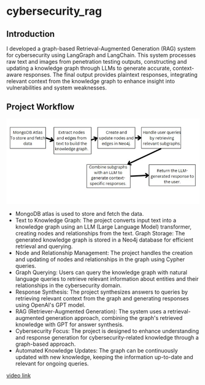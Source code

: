 # cybersecurity_rag

## Introduction
I developed a graph-based Retrieval-Augmented Generation (RAG) system for cybersecurity using LangGraph and LangChain. This system processes raw text and images from penetration testing outputs, constructing and updating a knowledge graph through LLMs to generate accurate, context-aware responses. The final output provides plaintext responses, integrating relevant context from the knowledge graph to enhance insight into vulnerabilities and system weaknesses.

## Project Workflow
![Project Flow](https://github.com/lakshmishreea122003/cybersecurity_rag/blob/main/flowcharts/Screenshot%202024-11-14%20084524.jpg)

- MongoDB atlas is used to store and fetch the data.
- Text to Knowledge Graph: The project converts input text into a knowledge graph using an LLM (Large Language Model) transformer, creating nodes and relationships from the text.
Graph Storage: The generated knowledge graph is stored in a Neo4j database for efficient retrieval and querying.
- Node and Relationship Management: The project handles the creation and updating of nodes and relationships in the graph using Cypher queries.
- Graph Querying: Users can query the knowledge graph with natural language queries to retrieve relevant information about entities and their relationships in the cybersecurity domain.
- Response Synthesis: The project synthesizes answers to queries by retrieving relevant context from the graph and generating responses using OpenAI's GPT model.
- RAG (Retriever-Augmented Generation): The system uses a retrieval-augmented generation approach, combining the graph's retrieved knowledge with GPT for answer synthesis.
- Cybersecurity Focus: The project is designed to enhance understanding and response generation for cybersecurity-related knowledge through a graph-based approach.
- Automated Knowledge Updates: The graph can be continuously updated with new knowledge, keeping the information up-to-date and relevant for ongoing queries.

[video link](https://drive.google.com/drive/folders/1sih_L6R23TMaYPmyQcBKgPYUYE24Wf2V)
